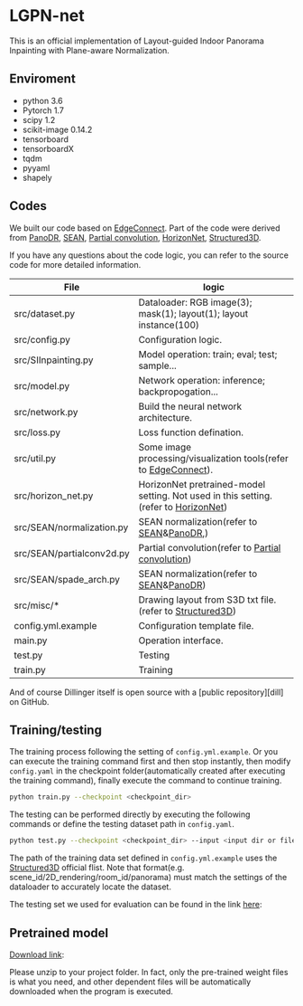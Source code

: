# LGPN-net
This is an official implementation of Layout-guided Indoor Panorama Inpainting with Plane-aware Normalization.

## Enviroment

- python 3.6
- Pytorch 1.7
- scipy 1.2
- scikit-image 0.14.2
- tensorboard
- tensorboardX
- tqdm 
- pyyaml 
- shapely


## Codes

We built our code based on [EdgeConnect]. Part of the code were derived from [PanoDR], [SEAN], [Partial convolution], [HorizonNet], [Structured3D].

If you have any questions about the code logic, you can refer to the source code for more detailed information.

| File | logic |
| ------ | ------ |
| src/dataset.py | Dataloader: RGB image(3); mask(1); layout(1); layout instance(100) |
| src/config.py | Configuration logic. |
| src/SIInpainting.py | Model operation: train; eval; test; sample... |
| src/model.py | Network operation: inference; backpropogation...|
| src/network.py | Build the neural network architecture. |
| src/loss.py | Loss function defination.|
| src/util.py | Some image processing/visualization  tools(refer to [EdgeConnect]). |
| src/horizon_net.py | HorizonNet pretrained-model setting. Not used in this setting.(refer to [HorizonNet])|
| src/SEAN/normalization.py | SEAN normalization(refer to [SEAN]&[PanoDR],)|
| src/SEAN/partialconv2d.py | Partial convolution(refer to [Partial convolution])|
| src/SEAN/spade_arch.py | SEAN normalization(refer to [SEAN]&[PanoDR])|
| src/misc/* | Drawing layout from S3D txt file. (refer to [Structured3D])|
| config.yml.example | Configuration template file. |
| main.py | Operation interface. |
| test.py | Testing |
| train.py | Training |

And of course Dillinger itself is open source with a [public repository][dill]
 on GitHub.

## Training/testing

The training process following the setting of `config.yml.example`.
Or you can execute the training command first and then stop instantly, then modify `config.yaml` in the checkpoint folder(automatically created after executing the training command), finally execute the command to continue training.

```sh
python train.py --checkpoint <checkpoint_dir>
```
The testing can be performed directly by executing the following commands or define the testing dataset path in `config.yaml`.
```sh
python test.py --checkpoint <checkpoint_dir> --input <input dir or file> --mask <mask dir or file> --output <output dir> --dubug <optional>
```
The path of the training data set defined in `config.yml.example` uses the [Structured3D] official flist. Note that format(e.g. scene_id/2D_rendering/room_id/panorama) must match the settings of the dataloader to accurately locate the dataset.

The testing set we used for evaluation can be found in the link [here](https://cgv.cs.nthu.edu.tw/LGPN-net_data/testingset.zip):

## Pretrained model
[Download link](https://cgv.cs.nthu.edu.tw/LGPN-net_data/LGPN-net.zip):

Please unzip to your project folder.
In fact, only the pre-trained weight files is what you need, and other dependent files will be automatically downloaded when the program is executed.


[//]: # ()

   [EdgeConnect]: <https://github.com/knazeri/edge-connect>
   [PanoDR]: <https://github.com/VCL3D/PanoDR>
   [SEAN]: <https://github.com/ZPdesu/SEAN>
   [Partial convolution]: <https://github.com/NVIDIA/partialconv>
   [Structured3D]: <https://github.com/bertjiazheng/Structured3D>
   [HorizonNet]: <https://github.com/sunset1995/HorizonNet>
